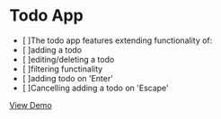 # Todo App

- [ ]The todo app features extending functionality of:
- [ ]adding a todo
- [ ]editing/deleting a todo
- [ ]filtering functinality
- [ ]adding todo on 'Enter'
- [ ]Cancelling adding a todo on 'Escape'

[View Demo](https://letsget.github.io/todo-jm)

